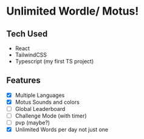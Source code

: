 # Unlimited Wordle/ Motus!

## Tech Used

- React
- TailwindCSS
- Typescript (my first TS project)

## Features

- [x] Multiple Languages
- [x] Motus Sounds and colors
- [ ] Global Leaderboard
- [ ] Challenge Mode (with timer)
- [ ] pvp (maybe?)
- [x] Unlimited Words per day not just one
